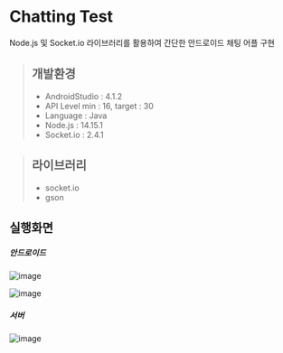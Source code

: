 # Chatting Test
Node.js 및 Socket.io 라이브러리를 활용하여 간단한 안드로이드 채팅 어플 구현

>## 개발환경
><ul>
>  <li>AndroidStudio : 4.1.2</li>
>  <li>API Level min : 16, target : 30</li>
>  <li>Language : Java</li>
>  <li>Node.js : 14.15.1</li>
>  <li>Socket.io : 2.4.1</li>
></ul>

>## 라이브러리
><ul>
>  <li>socket.io</li>
>  <li>gson</li>
></ul>

## 실행화면

##### 안드로이드
![image](https://user-images.githubusercontent.com/42796952/118264634-ec088a00-b4f2-11eb-8fbe-4ba40171d05a.png)


![image](https://user-images.githubusercontent.com/42796952/118264707-0d697600-b4f3-11eb-86bc-b510caae4d5b.png)

##### 서버
![image](https://user-images.githubusercontent.com/42796952/118264223-5967eb00-b4f2-11eb-8566-1edbef50481e.png)
